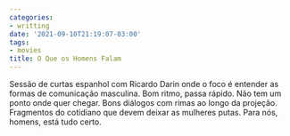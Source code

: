 ```yaml
---
categories:
- writting
date: '2021-09-10T21:19:07-03:00'
tags:
- movies
title: O Que os Homens Falam
---
```


Sessão de curtas espanhol com Ricardo Darin onde o foco é entender as formas de comunicação masculina. Bom ritmo, passa rápido. Não tem um ponto onde quer chegar. Bons diálogos com rimas ao longo da projeção. Fragmentos do cotidiano que devem deixar as mulheres putas. Para nós, homens, está tudo certo.

